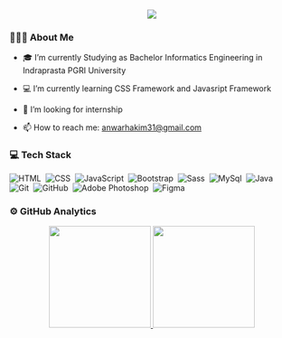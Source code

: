 
<h1 align="center">
    <img src="https://readme-typing-svg.herokuapp.com/?font=Kanit&size=35&center=true&vCenter=true&color=050f2c&width=500&height=70&duration=4000&lines=Hi+There!+👋;+I'm+Anwar+Hakim!;" />
</h1>

### 👨🏻‍💻 About Me 

- 🎓 I’m currently Studying as Bachelor Informatics Engineering in Indraprasta PGRI University

- 💻 I’m currently learning CSS Framework and Javasript Framework

- 💼 I’m looking for internship

- 📫 How to reach me: anwarhakim31@gmail.com

### 💻 Tech Stack
![HTML](https://img.shields.io/badge/-HTML-050f2c?style=flat&logo=HTML5)&nbsp;
![CSS](https://img.shields.io/badge/-CSS-050f2c?style=flat&logo=CSS3&logoColor=1572B6)&nbsp;
![JavaScript](https://img.shields.io/badge/-JavaScript-050f2c?style=flat&logo=javascript)&nbsp;
![Bootstrap](https://img.shields.io/badge/-Bootstrap-050f2c?style=flat&logo=bootstrap)&nbsp;
![Sass](https://img.shields.io/badge/-Sass-050f2c?style=flat&logo=Sass)&nbsp;
![MySql](https://img.shields.io/badge/-MySQL-050f2c?style=flat&logo=mysql&logoColor=white)&nbsp;
![Java](https://img.shields.io/badge/java-050f2c?style=flat&logo=openjdk)&nbsp;
![Git](https://img.shields.io/badge/-Git-050f2c?style=flat&logo=git)&nbsp;
![GitHub](https://img.shields.io/badge/-GitHub-050f2c?style=flat&logo=github)&nbsp;
![Adobe Photoshop](https://img.shields.io/badge/adobe%20photoshop-050f2c?style=flat&logo=adobe%20photoshop)&nbsp;
![Figma](https://img.shields.io/badge/Figma-0F172A?&logo=Figma)&nbsp;
### ⚙️ GitHub Analytics
<p align="center">
<a href="https://github.com/anwarhakimz">
    <img height="180em" src="https://github-readme-stats.vercel.app/api/top-langs/?username=anwarhakimz&layout=compact&theme=algolia"/>
    <img height="180em" src="https://github-readme-stats.vercel.app/api?username=anwarhakimz&show_icons=true&theme=algolia"/>
</a>
</p>



